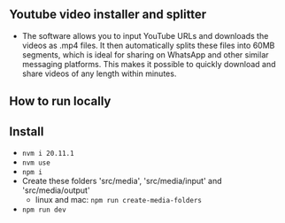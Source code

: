## Youtube video installer and splitter

- The software allows you to input YouTube URLs and downloads the videos as .mp4 files. It then automatically splits these files into 60MB segments, which is ideal for sharing on WhatsApp and other similar messaging platforms. This makes it possible to quickly download and share videos of any length within minutes.

## How to run locally

## Install

- `nvm i 20.11.1`
- `nvm use`
- `npm i`
- Create these folders 'src/media', 'src/media/input' and 'src/media/output'
  - linux and mac: `npm run create-media-folders`
- `npm run dev`
